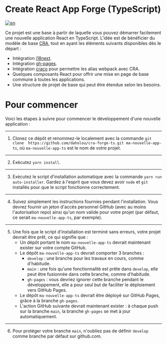 # Create React App Forge (TypeScript)
[![en](https://img.shields.io/badge/lang-en-yellow.svg)](https://github.com/daholou/cra-forge-ts/blob/main/README.md)

Ce projet est une base à partir de laquelle vous pouvez démarrer facilement 
une nouvelle application React en TypeScript. L'idée est de bénéficier du 
modèle de base [CRA](https://create-react-app.dev/), tout en ayant les 
éléments suivants disponibles dès le départ :
- Intégration [i18next](https://www.i18next.com/).
- Intégration [gh-pages](https://github.com/tschaub/gh-pages).
- Intégration [craco](https://github.com/dilanx/craco) pour permettre les 
  alias webpack avec CRA.
- Quelques composants React pour offrir une mise en page de base commune à 
  toutes les applications.
- Une structure de projet de base qui peut être étendue selon les besoins.

# Pour commencer
Voici les étapes à suivre pour commencer le développement d'une nouvelle 
application :

---
1. Clonez ce dépôt et renommez-le localement avec la commande `git clone 
   https://github.com/daholou/cra-forge-ts.git ma-nouvelle-app-ts`, où 
   `ma-nouvelle-app-ts` est le nom de votre projet.

---
2. Exécutez `yarn install`.

---
3. Exécutez le script d'installation automatique avec la commande `yarn run 
   auto-installer`. Gardez à l'esprit que vous devez avoir `node` et `git` 
   installés pour que le script fonctionne correctement.

---
4. Suivez simplement les instructions fournies pendant l'installation. Vous 
   devrez fournir un jeton d'accès personnel GitHub (avec au moins 
   l'autorisation repo) ainsi qu'un nom valide pour votre projet (par défaut,
   ce serait `ma-nouvelle-app-ts`, par exemple).

---
5. Une fois que le script d'installation est terminé sans erreurs, votre 
   projet devrait être prêt, ce qui signifie que :
   - Un dépôt portant le nom `ma-nouvelle-app-ts` devrait maintenant exister sur 
     votre compte GitHub.
   - Le dépôt `ma-nouvelle-app-ts` devrait comporter 3 branches :
     - `develop` : une branche pour les travaux en cours, comme d'habitude.
     - `main` : une fois qu'une fonctionnalité est prête dans `develop`, elle 
       peut être fusionnée dans cette branche, comme d'habitude.
     - `gh-pages` : vous devriez ignorer cette branche pendant le développement,
       elle a pour seul but de faciliter le déploiement vers GitHub Pages.
   - Le dépôt `ma-nouvelle-app-ts` devrait être déployé sur GitHub Pages, 
     grâce à la branche `gh-pages`.
   - L'action GitHub suivante devrait maintenant exister : à chaque push sur 
     la branche `main`, la branche `gh-pages` se met à jour automatiquement.

---
6. Pour protéger votre branche `main`, n'oubliez pas de définir `develop` comme 
   branche par défaut sur github.com.

